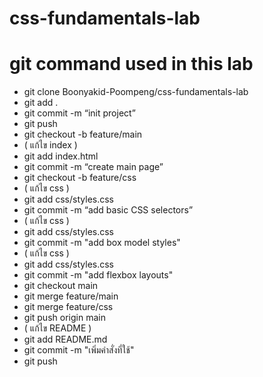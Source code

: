 # css-fundamentals-lab
# git command used in this lab
- git clone Boonyakid-Poompeng/css-fundamentals-lab
- git add .
- git commit -m “init project”
- git push
- git checkout -b feature/main
- ( แก้ไข index )
- git add index.html
- git commit -m “create main page”
- git checkout -b feature/css
- ( แก้ไข css )
- git add css/styles.css
- git commit -m “add basic CSS selectors”
- ( แก้ไข css )
- git add css/styles.css
- git commit -m "add box model styles"
- ( แก้ไข css )
- git add css/styles.css
- git commit -m "add flexbox layouts"
- git checkout main
- git merge feature/main
- git merge feature/css
- git push origin main
- ( แก้ไข README )
- git add README.md
- git commit -m "เพิ่มคำสั่งที่ใช้"
- git push

